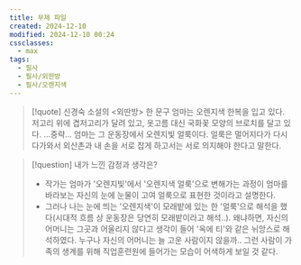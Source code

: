 ```yaml
---
title: 무제 파일
created: 2024-12-10
modified: 2024-12-10 00:24
cssclasses:
  - max
tags:
  - 필사
  - 필사/외딴방
  - 필사/오렌지색
---
```

> [!quote] 신경숙 소설의 <외딴방> 한 문구
> 엄마는 오렌지색 한복을 입고 있다. 저고리 위에 겹저고리가 달려 있고, 옷고름 대신 국화꽃 모양의 브로치를 달고 있다.
> ...중략...
> 엄마는 그 운동장에서 오렌지빛 얼룩이다. 얼룩은 멀어지다가 다시 다가와서 외산촌과 내 손을 서로 잡게 하고서는 서로 의지해야 한다고 말한다.

> [!question] 내가 느낀 감정과 생각은?
> - 작가는 엄마가 '오렌지빛'에서 '오렌지색 얼룩'으로 변해가는 과정이 엄마를 바라보는 자신의 눈에 눈물이 고여 얼룩으로 표현한 것이라고 설명한다.
> - 그러나 나는 눈에 띄는 '오렌지색'이 모래밭에 있는 한 '얼룩'으로 해석을 했다(시대적 흐름 상 운동장은 당연히 모래밭이라고 해석..). 왜냐하면, 자신의 어머니는 그곳과 어울리지 않다고 생각이 들어 '옥에 티'와 같은 뉘앙스로 해석하였다. 누구나 자신의 어머니는 늘 고운 사람이지 않을까.. 그런 사람이 가족의 생계를 위해 직업훈련원에 들어가는 모습이 어색하게 보일 것 같다.

